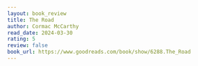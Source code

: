 ```yaml
---
layout: book_review
title: The Road
author: Cormac McCarthy
read_date: 2024-03-30
rating: 5
review: false
book_url: https://www.goodreads.com/book/show/6288.The_Road
---
```


